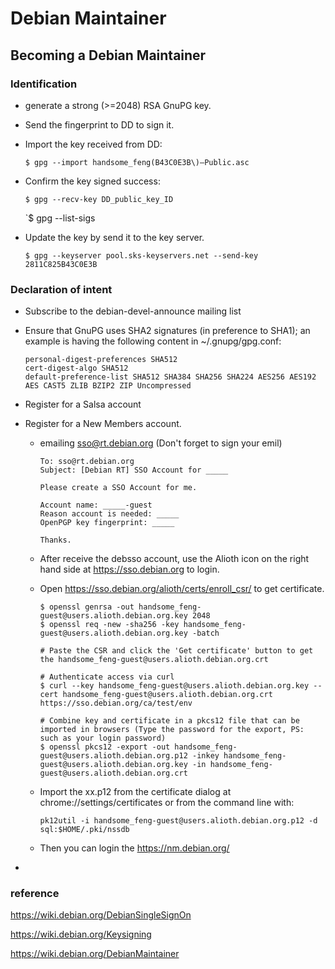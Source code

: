 # Debian Maintainer

## Becoming a Debian Maintainer

### Identification

* generate a strong (>=2048) RSA GnuPG key.

* Send the fingerprint to DD to sign it. 

* Import the key received from DD:

  `$ gpg --import handsome_feng(B43C0E3B\)–Public.asc`

* Confirm the key signed success:

  `$ gpg --recv-key DD_public_key_ID`

  `$ gpg --list-sigs

* Update the key by send it to the key server.

  `$ gpg --keyserver pool.sks-keyservers.net --send-key 2811C825B43C0E3B`

### Declaration of intent

* Subscribe to the debian-devel-announce mailing list

* Ensure that GnuPG uses SHA2 signatures (in preference to SHA1); an example is having the following content in ~/.gnupg/gpg.conf:

  ```
  personal-digest-preferences SHA512
  cert-digest-algo SHA512
  default-preference-list SHA512 SHA384 SHA256 SHA224 AES256 AES192 AES CAST5 ZLIB BZIP2 ZIP Uncompressed
  ```

* Register for a Salsa account

* Register for a New Members account.

  * emailing  sso@rt.debian.org (Don't forget to sign your emil)

    ```
    To: sso@rt.debian.org
    Subject: [Debian RT] SSO Account for _____
    
    Please create a SSO Account for me.
    
    Account name: _____-guest
    Reason account is needed: _____
    OpenPGP key fingerprint: _____
    
    Thanks.
    ```

  * After receive the debsso account, use the Alioth icon on the right hand side at https://sso.debian.org to login.

  * Open https://sso.debian.org/alioth/certs/enroll_csr/ to get certificate.

    ```shell
    $ openssl genrsa -out handsome_feng-guest@users.alioth.debian.org.key 2048
    $ openssl req -new -sha256 -key handsome_feng-guest@users.alioth.debian.org.key -batch
    
    # Paste the CSR and click the 'Get certificate' button to get the handsome_feng-guest@users.alioth.debian.org.crt
    
    # Authenticate access via curl
    $ curl --key handsome_feng-guest@users.alioth.debian.org.key --cert handsome_feng-guest@users.alioth.debian.org.crt https://sso.debian.org/ca/test/env
    
    # Combine key and certificate in a pkcs12 file that can be imported in browsers (Type the password for the export, PS: such as your login password)
    $ openssl pkcs12 -export -out handsome_feng-guest@users.alioth.debian.org.p12 -inkey handsome_feng-guest@users.alioth.debian.org.key -in handsome_feng-guest@users.alioth.debian.org.crt
    ```

  * Import the xx.p12 from the certificate dialog at chrome://settings/certificates or from the command line with:

    ```
    pk12util -i handsome_feng-guest@users.alioth.debian.org.p12 -d sql:$HOME/.pki/nssdb
    ```

  * Then you can login the https://nm.debian.org/

* 

### reference

https://wiki.debian.org/DebianSingleSignOn

https://wiki.debian.org/Keysigning

https://wiki.debian.org/DebianMaintainer